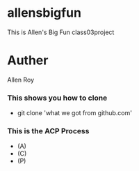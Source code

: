 # allensbigfun

This is Allen's Big Fun class03project

# Auther

Allen Roy

### This shows you how to clone

- git clone 'what we got from github.com'

### This is the ACP Process

- (A)
- (C)
- (P)
